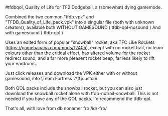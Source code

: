 #tfdbqol, Quality of Life for TF2 Dodgeball, a (somewhat) dying gamemode.

Combined the two common "tfdb.vpk" and "TFDB_Quality_of_Life_pack.vpk" into a singular file (both with unknown creators), 
available both WITHOUT GAMESOUND ( tfdb-qol-nosound ) And with gamesound ( tfdb-qol )

Uses an edited form of popular "snowball" rocket, aka TFC Like Rockets (https://gamebanana.com/mods/12405), except with no rocket trail, no team colours other than the critical effect, has altered volume for the rocket redirect sound, and a far more pleasent rocket beep, far less likely to rift your eardrums.

Just click releases and download the VPK either with or without gamesound, into \Team Fortress 2\tf\custom

Both QOL packs include the snowball rocket, but you can also just download the snowball rocket alone with tfdb-notrail-snowball. This is not needed if you have any of the QOL packs. I'd recommend the tfdb-qol.

That's all, with love from db nonamer fro /id/-fro/
